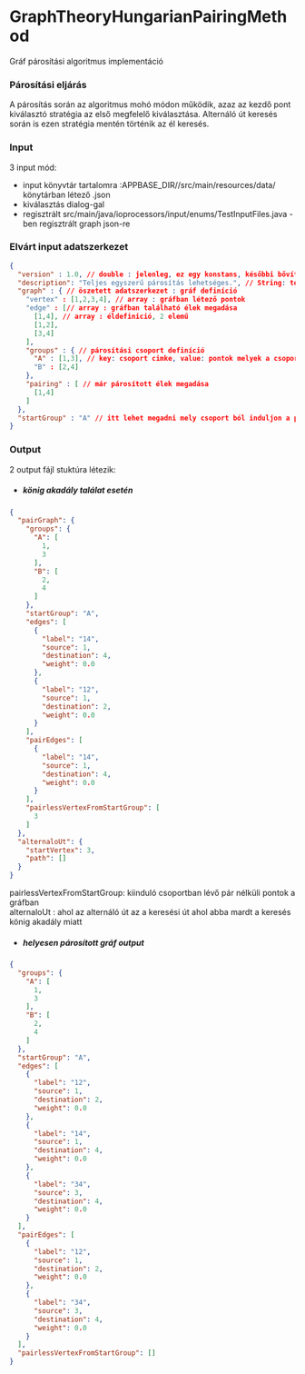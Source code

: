 # GraphTheoryHungarianPairingMethod

Gráf párosítási algoritmus implementáció

### Párosítási eljárás
A párosítás során az algoritmus mohó módon működik,
azaz az kezdő pont kiválasztó stratégia az első megfelelő kiválasztása.
Alternáló út keresés során is ezen stratégia mentén történik az él keresés.

### Input
3 input mód:
- input könyvtár tartalomra :APPBASE_DIR//src/main/resources/data/ könytárban létező .json
- kiválasztás dialog-gal
- regisztrált src/main/java/ioprocessors/input/enums/TestInputFiles.java -ben regisztrált graph json-re

### Elvárt input adatszerkezet

```json
{
  "version" : 1.0, // double : jelenleg, ez egy konstans, későbbi bővítés formátum módosulás támogatása
  "description": "Teljes egyszerű párosítás lehetséges.", // String: tetszőleges szöveg, magyarázat a példához 
  "graph" : { // öszetett adatszerkezet : gráf definíció
    "vertex" : [1,2,3,4], // array : gráfban létező pontok
    "edge" : [// array : gráfban található élek megadása
      [1,4], // array : éldefinició, 2 elemű 
      [1,2],
      [3,4]
    ],
    "groups" : { // párosítási csoport definíció 
      "A" : [1,3], // key: csoport cimke, value: pontok melyek a csoportba tartoznak
      "B" : [2,4]
    },
    "pairing" : [ // már párosított élek megadása
      [1,4]
    ] 
  },
  "startGroup" : "A" // itt lehet megadni mely csoport ból induljon a párosítás
}
```

### Output
2 output fájl stuktúra létezik:
- ##### könig akadály találat esetén

```json
{
  "pairGraph": {
    "groups": {
      "A": [
        1,
        3
      ],
      "B": [
        2,
        4
      ]
    },
    "startGroup": "A",
    "edges": [
      {
        "label": "14",
        "source": 1,
        "destination": 4,
        "weight": 0.0
      },
      {
        "label": "12",
        "source": 1,
        "destination": 2,
        "weight": 0.0
      }
    ],
    "pairEdges": [
      {
        "label": "14",
        "source": 1,
        "destination": 4,
        "weight": 0.0
      }
    ],
    "pairlessVertexFromStartGroup": [
      3
    ]
  },
  "alternaloUt": {
    "startVertex": 3,
    "path": []
  }
}
```

pairlessVertexFromStartGroup: kiinduló csoportban lévő pár nélküli pontok a gráfban  
alternaloUt : ahol az alternáló út az a keresési út ahol abba mardt a keresés könig akadály miatt


- ##### helyesen párosított gráf output

```json
{
  "groups": {
    "A": [
      1,
      3
    ],
    "B": [
      2,
      4
    ]
  },
  "startGroup": "A",
  "edges": [
    {
      "label": "12",
      "source": 1,
      "destination": 2,
      "weight": 0.0
    },
    {
      "label": "14",
      "source": 1,
      "destination": 4,
      "weight": 0.0
    },
    {
      "label": "34",
      "source": 3,
      "destination": 4,
      "weight": 0.0
    }
  ],
  "pairEdges": [
    {
      "label": "12",
      "source": 1,
      "destination": 2,
      "weight": 0.0
    },
    {
      "label": "34",
      "source": 3,
      "destination": 4,
      "weight": 0.0
    }
  ],
  "pairlessVertexFromStartGroup": []
}
```


